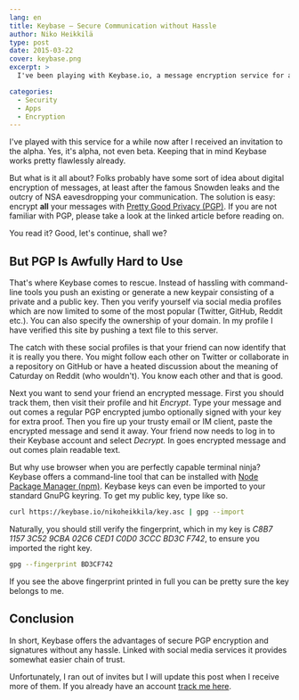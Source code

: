 ```yaml
---
lang: en
title: Keybase – Secure Communication without Hassle
author: Niko Heikkilä
type: post
date: 2015-03-22
cover: keybase.png
excerpt: >
  I've been playing with Keybase.io, a message encryption service for a while now.

categories:
  - Security
  - Apps
  - Encryption
---
```


I've played with this service for a while now after I received an invitation to the alpha. Yes, it's alpha, not even beta. Keeping that in mind Keybase works pretty flawlessly already.

But what is it all about? Folks probably have some sort of idea about digital encryption of messages, at least after the famous Snowden leaks and the outcry of NSA eavesdropping your communication. The solution is easy: encrypt **all** your messages with [Pretty Good Privacy (PGP)](https://en.wikipedia.org/wiki/Pretty_Good_Privacy). If you are not familiar with PGP, please take a look at the linked article before reading on.

You read it? Good, let's continue, shall we?

## But PGP Is Awfully Hard to Use

That's where Keybase comes to rescue. Instead of hassling with command-line tools you push an existing or generate a new keypair consisting of a private and a public key. Then you verify yourself via social media profiles which are now limited to some of the most popular (Twitter, GitHub, Reddit etc.). You can also specify the ownership of your domain. In my profile I have verified this site by pushing a text file to this server.

The catch with these social profiles is that your friend can now identify that it is really you there. You might follow each other on Twitter or collaborate in a repository on GitHub or have a heated discussion about the meaning of Caturday on Reddit (who wouldn't). You know each other and that is good.

Next you want to send your friend an encrypted message. First you should track them, then visit their profile and hit _Encrypt_. Type your message and out comes a regular PGP encrypted jumbo optionally signed with your key for extra proof. Then you fire up your trusty email or IM client, paste the encrypted message and send it away. Your friend now needs to log in to their Keybase account and select *Decrypt.* In goes encrypted message and out comes plain readable text.

But why use browser when you are perfectly capable terminal ninja? Keybase offers a command-line tool that can be installed with [Node Package Manager (npm)](https://www.npmjs.com/package/keybase). Keybase keys can even be imported to your standard GnuPG keyring. To get my public key, type like so.

```bash
curl https://keybase.io/nikoheikkila/key.asc | gpg --import
```

Naturally, you should still verify the fingerprint, which in my key is *C8B7 1157 3C52 9CBA 02C6 CED1 C0D0 3CCC BD3C F742*, to ensure you imported the right key.

```bash
gpg --fingerprint BD3CF742
```

If you see the above fingerprint printed in full you can be pretty sure the key belongs to me.

## Conclusion

In short, Keybase offers the advantages of secure PGP encryption and signatures without any hassle. Linked with social media services it provides somewhat easier chain of trust.

Unfortunately, I ran out of invites but I will update this post when I receive more of them. If you already have an account [track me here](https://keybase.io/nikoheikkila).

